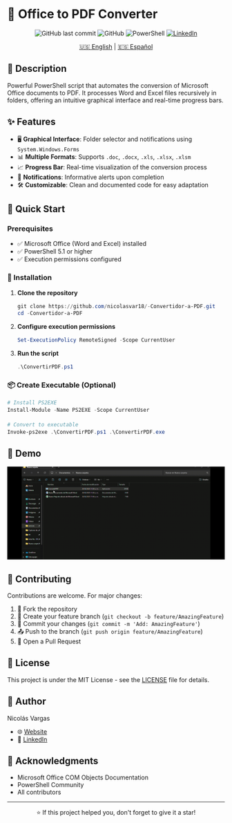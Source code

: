 # 📄 Office to PDF Converter

<div align="center">

![GitHub last commit](https://img.shields.io/github/last-commit/nicolasvar18/-Convertidor-a-PDF)
![GitHub](https://img.shields.io/github/license/nicolasvar18/-Convertidor-a-PDF)
![PowerShell](https://img.shields.io/badge/PowerShell-%235391FE.svg?style=flat&logo=powershell&logoColor=white)
[![LinkedIn](https://img.shields.io/badge/LinkedIn-Nicolas%20Vargas-blue?style=flat&logo=linkedin)](https://www.linkedin.com/in/nicolas-vargas-956b79166/)

[🇺🇸 English](README.en.md) | [🇪🇸 Español](README.md)

</div>

## 📝 Description

Powerful PowerShell script that automates the conversion of Microsoft Office documents to PDF. It processes Word and Excel files recursively in folders, offering an intuitive graphical interface and real-time progress bars.

## ✨ Features

- 🖥️ **Graphical Interface**: Folder selector and notifications using `System.Windows.Forms`
- 📊 **Multiple Formats**: Supports `.doc`, `.docx`, `.xls`, `.xlsx`, `.xlsm`
- 📈 **Progress Bar**: Real-time visualization of the conversion process
- 🔔 **Notifications**: Informative alerts upon completion
- 🛠️ **Customizable**: Clean and documented code for easy adaptation

## 🚀 Quick Start

### Prerequisites

- ✅ Microsoft Office (Word and Excel) installed
- ✅ PowerShell 5.1 or higher
- ✅ Execution permissions configured

### 🔧 Installation

1. **Clone the repository**
   ```powershell
   git clone https://github.com/nicolasvar18/-Convertidor-a-PDF.git
   cd -Convertidor-a-PDF
   ```

2. **Configure execution permissions**
   ```powershell
   Set-ExecutionPolicy RemoteSigned -Scope CurrentUser
   ```

3. **Run the script**
   ```powershell
   .\ConvertirPDF.ps1
   ```

### 📦 Create Executable (Optional)

```powershell
# Install PS2EXE
Install-Module -Name PS2EXE -Scope CurrentUser

# Convert to executable
Invoke-ps2exe .\ConvertirPDF.ps1 .\ConvertirPDF.exe
```

## 📸 Demo

<div align="center">
  <img src="demo.gif" alt="Converter Demo" width="600"/>
</div>

## 🤝 Contributing

Contributions are welcome. For major changes:

1. 🍴 Fork the repository
2. 🔧 Create your feature branch (`git checkout -b feature/AmazingFeature`)
3. 💾 Commit your changes (`git commit -m 'Add: AmazingFeature'`)
4. 📤 Push to the branch (`git push origin feature/AmazingFeature`)
5. 📩 Open a Pull Request

## 📄 License

This project is under the MIT License - see the [LICENSE](LICENSE) file for details.

## 👤 Author

Nicolás Vargas
- 🌐 [Website](https://nicolasvargas.dev)
- 💼 [LinkedIn](https://www.linkedin.com/in/nicolas-vargas-956b79166/)

## 🙏 Acknowledgments

- Microsoft Office COM Objects Documentation
- PowerShell Community
- All contributors

---

<div align="center">
⭐ If this project helped you, don't forget to give it a star!
</div> 
